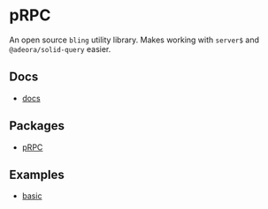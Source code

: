 # pRPC

An open source `bling` utility library. Makes working with `server$` and `@adeora/solid-query` easier.

## Docs

- [docs](https://prpc.vercel.app/en/introduction)

## Packages

- [pRPC](https://github.com/OrJDev/prpc/tree/main/packages/prpc)

## Examples

- [basic](https://github.com/OrJDev/prpc/tree/main/examples/basic)
